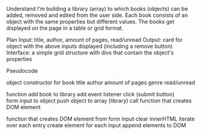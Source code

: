 Understand
I'm building a library (array) to which books (objects) can be added, removed and edited from the user side. Each book consists of an object with the same properties but different values. The books get displayed on the page in a table or grid format. 

Plan
Input: title, author, amount of pages, read/unread
Output: card for object with the above inputs displayed (including a remove button)
Interface: a simple grid structure with divs that contain the object's properties


Pseudocode

object constructor for book
    title
    author
    amount of pages
    genre
    read/unread

function add book to library
    add event listener click (submit button)   
    form input to object
    push object to array (library)
    call function that creates DOM element

function that creates DOM element from form input
    clear innerHTML
    iterate over each entry
        create element for each input
        append elements to DOM


